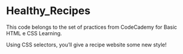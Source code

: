 # Healthy_Recipes

This code belongs to the set of practices from CodeCademy for Basic HTML e CSS Learning.

Using CSS selectors, you’ll give a recipe website some new style!
